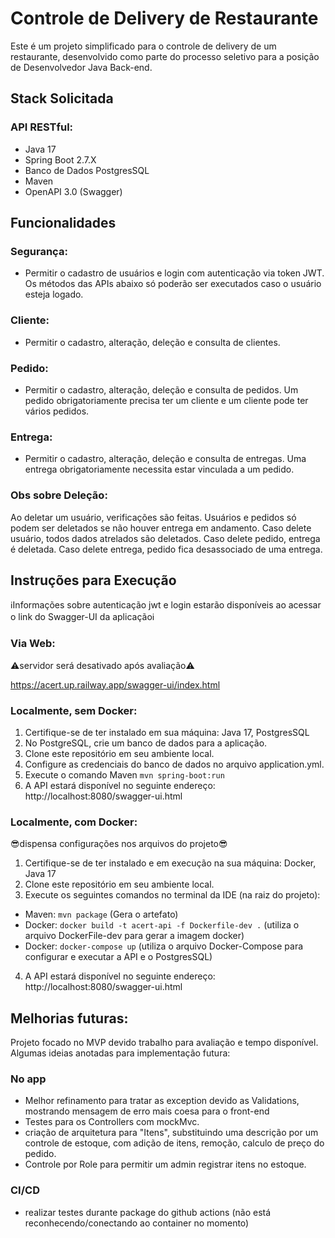 # Controle de Delivery de Restaurante
Este é um projeto simplificado para o controle de delivery de um restaurante, desenvolvido como parte do processo seletivo para a posição de Desenvolvedor Java Back-end.

## Stack Solicitada
### API RESTful:
- Java 17
- Spring Boot 2.7.X
- Banco de Dados PostgresSQL
- Maven
- OpenAPI 3.0 (Swagger)

## Funcionalidades
### Segurança:
- Permitir o cadastro de usuários e login com autenticação via token JWT. Os métodos das APIs abaixo só poderão ser executados caso o usuário esteja logado.
### Cliente:
- Permitir o cadastro, alteração, deleção e consulta de clientes.
### Pedido:
- Permitir o cadastro, alteração, deleção e consulta de pedidos. Um pedido obrigatoriamente precisa ter um cliente e um cliente pode ter vários pedidos.
### Entrega:
- Permitir o cadastro, alteração, deleção e consulta de entregas. Uma entrega obrigatoriamente necessita estar vinculada a um pedido.

### Obs sobre Deleção:
Ao deletar um usuário, verificações são feitas. Usuários e pedidos só podem ser deletados se não houver entrega em andamento.
Caso delete usuário, todos dados atrelados são deletados.
Caso delete pedido, entrega é deletada.
Caso delete entrega, pedido fica desassociado de uma entrega.

## Instruções para Execução
ℹ️Informações sobre autenticação jwt e login  estarão disponíveis ao acessar o link do Swagger-UI da aplicaçãoℹ️
### Via Web:
⚠️servidor será desativado após avaliação⚠️

https://acert.up.railway.app/swagger-ui/index.html
### Localmente, sem Docker:
1. Certifique-se de ter instalado em sua máquina: Java 17, PostgresSQL
2. No PostgreSQL, crie um banco de dados para a aplicação.
3. Clone este repositório em seu ambiente local.
4. Configure as credenciais do banco de dados no arquivo application.yml.
5. Execute o comando Maven ```mvn spring-boot:run```
6. A API estará disponível no seguinte endereço: http://localhost:8080/swagger-ui.html


### Localmente, com Docker:
😎dispensa configurações nos arquivos do projeto😎
1. Certifique-se de ter instalado e em execução na sua máquina: Docker, Java 17
2. Clone este repositório em seu ambiente local.
3. Execute os seguintes comandos no terminal da IDE (na raiz do projeto):
  - Maven: ```mvn package``` (Gera o artefato)
  - Docker: ```docker build -t acert-api -f Dockerfile-dev .``` (utiliza o arquivo DockerFile-dev para gerar a imagem docker)
  - Docker: ```docker-compose up``` (utiliza o arquivo Docker-Compose para configurar e executar a API e o PostgresSQL)
4. A API estará disponível no seguinte endereço: http://localhost:8080/swagger-ui.html


## Melhorias futuras:
Projeto focado no MVP devido trabalho para avaliação e tempo disponível.
Algumas ideias anotadas para implementação futura:
### No app
- Melhor refinamento para tratar as exception devido as Validations, mostrando mensagem de erro mais coesa para o front-end
- Testes para os Controllers com mockMvc.
- criação de arquitetura para "Itens", substituindo uma descrição por um controle de estoque, com adição de itens, remoção, calculo de preço do pedido.
- Controle por Role para permitir um admin registrar itens no estoque.
  
### CI/CD
- realizar testes durante package do github actions (não está reconhecendo/conectando ao container no momento)
